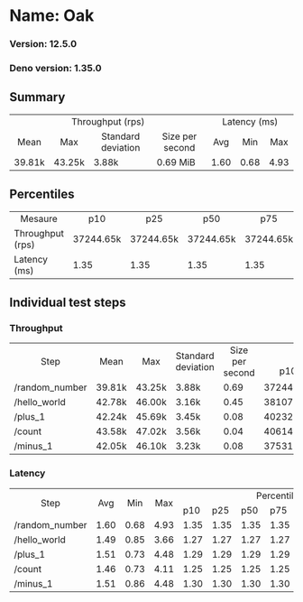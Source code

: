 # Name: Oak 
  
  ### Version: 12.5.0
  ### Deno version: 1.35.0

## Summary
<table>
<tr>
    <td align="center" colspan="4">Throughput (rps)</td>
    <td align="center" colspan="3">Latency (ms)</td>
</tr>
<tr>
    <td align="center">Mean</td>
    <td align="center">Max</td>
    <td align="center">Standard deviation</td>
    <td align="center">Size per second</td>
    <td align="center">Avg</td>
    <td align="center">Min</td>
    <td align="center">Max</td>
</tr>
<tr>
    <td>39.81k</td>
    <td>43.25k</td>
    <td>3.88k</td>
    <td>0.69 MiB</td>
    <td>1.60</td>
    <td>0.68</td>
    <td>4.93</td>
</tr>
</table>

## Percentiles

<table>
<tr>
  <td align="center">Mesaure</td>
  <td align="center">p10</td>
  <td align="center">p25</td>
  <td align="center">p50</td>
  <td align="center">p75</td>
  <td align="center">p90</td>
  <td align="center">p95</td>
  <td align="center">p99</td>
</tr>
<tr>
  <td>Throughput (rps)</td>
  <td>37244.65k</td>
  <td>37244.65k</td>
  <td>37244.65k</td>
  <td>37244.65k</td>
  <td>42365.30k</td>
  <td>43024.52k</td>
  <td>43250.51k</td>
</tr>
<tr>
  <td>Latency (ms)</td>
  <td>1.35</td>
  <td>1.35</td>
  <td>1.35</td>
  <td>1.35</td>
  <td>2.00</td>
  <td>2.15</td>
  <td>2.72</td>
</tr>
</table>

## Individual test steps

### Throughput

<table>
<tr>
  <td align="center" rowspan="2">Step</td>
  <td align="center" rowspan="2">Mean</td>
  <td align="center" rowspan="2">Max</td>
  <td align="center" rowspan="2">Standard deviation</td>
  <td align="center" rowspan="2">Size per second</td>
  <td align="center" colspan="7">Percentiles</td>
</tr>
<tr>
  <!-- still Step -->
  <!-- still Mean -->
  <!-- still Max -->
  <!-- still Standard deviation -->
  <!-- still Size per second -->
  <td align="center">p10</td>
  <td align="center">p25</td>
  <td align="center">p50</td>
  <td align="center">p75</td>
  <td align="center">p90</td>
  <td align="center">p95</td>
  <td align="center">p99</td>
</tr>
<tr>
  <td>/random_number</td>
  <td>39.81k</td>
  <td>43.25k</td>
  <td>3.88k</td>
  <td>0.69</td>
  <td>37244.65k</td>
  <td>37244.65k</td>
  <td>37244.65k</td>
  <td>37244.65k</td>
  <td>42365.30k</td>
  <td>43024.52k</td>
  <td>43250.51k</td>
</tr><tr>
  <td>/hello_world</td>
  <td>42.78k</td>
  <td>46.00k</td>
  <td>3.16k</td>
  <td>0.45</td>
  <td>38107.53k</td>
  <td>38107.53k</td>
  <td>38107.53k</td>
  <td>38107.53k</td>
  <td>45510.41k</td>
  <td>45861.94k</td>
  <td>46002.18k</td>
</tr><tr>
  <td>/plus_1</td>
  <td>42.24k</td>
  <td>45.69k</td>
  <td>3.45k</td>
  <td>0.08</td>
  <td>40232.01k</td>
  <td>40232.01k</td>
  <td>40232.01k</td>
  <td>40232.01k</td>
  <td>45076.29k</td>
  <td>45233.64k</td>
  <td>45692.72k</td>
</tr><tr>
  <td>/count</td>
  <td>43.58k</td>
  <td>47.02k</td>
  <td>3.56k</td>
  <td>0.04</td>
  <td>40614.01k</td>
  <td>40614.01k</td>
  <td>40614.01k</td>
  <td>40614.01k</td>
  <td>46508.17k</td>
  <td>46817.60k</td>
  <td>47021.43k</td>
</tr><tr>
  <td>/minus_1</td>
  <td>42.05k</td>
  <td>46.10k</td>
  <td>3.23k</td>
  <td>0.08</td>
  <td>37531.66k</td>
  <td>37531.66k</td>
  <td>37531.66k</td>
  <td>37531.66k</td>
  <td>45202.80k</td>
  <td>45360.50k</td>
  <td>46096.85k</td>
</tr></table>

### Latency

<table>
<tr>
  <td align="center" rowspan="2">Step</td>
  <td align="center" rowspan="2">Avg</td>
  <td align="center" rowspan="2">Min</td>
  <td align="center" rowspan="2">Max</td>
  <td align="center" colspan="7">Percentiles</td>
</tr>
<tr>
  <!-- still Avg -->
  <!-- still Min -->
  <!-- still Max -->
  <td>p10</td>
  <td>p25</td>
  <td>p50</td>
  <td>p75</td>
  <td>p90</td>
  <td>p95</td>
  <td>p99</td>
</tr>
<tr>
  <td>/random_number</td>
  <td>1.60</td>
  <td>0.68</td>
  <td>4.93</td>
  <td>1.35</td>
  <td>1.35</td>
  <td>1.35</td>
  <td>1.35</td>
  <td>2.00</td>
  <td>2.15</td>
  <td>2.72</td>
</tr><tr>
  <td>/hello_world</td>
  <td>1.49</td>
  <td>0.85</td>
  <td>3.66</td>
  <td>1.27</td>
  <td>1.27</td>
  <td>1.27</td>
  <td>1.27</td>
  <td>1.88</td>
  <td>2.01</td>
  <td>2.56</td>
</tr><tr>
  <td>/plus_1</td>
  <td>1.51</td>
  <td>0.73</td>
  <td>4.48</td>
  <td>1.29</td>
  <td>1.29</td>
  <td>1.29</td>
  <td>1.29</td>
  <td>1.90</td>
  <td>2.02</td>
  <td>2.66</td>
</tr><tr>
  <td>/count</td>
  <td>1.46</td>
  <td>0.73</td>
  <td>4.11</td>
  <td>1.25</td>
  <td>1.25</td>
  <td>1.25</td>
  <td>1.25</td>
  <td>1.86</td>
  <td>1.94</td>
  <td>2.52</td>
</tr><tr>
  <td>/minus_1</td>
  <td>1.51</td>
  <td>0.86</td>
  <td>4.48</td>
  <td>1.30</td>
  <td>1.30</td>
  <td>1.30</td>
  <td>1.30</td>
  <td>1.89</td>
  <td>2.01</td>
  <td>2.50</td>
</tr></table>